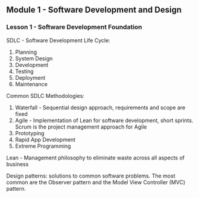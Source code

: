 ## Module 1 - Software Development and Design

### Lesson 1 - Software Development Foundation

SDLC - Software Development Life Cycle:
1. Planning
2. System Design
3. Development
4. Testing
5. Deployment
6. Maintenance

Common SDLC Methodologies:
1. Waterfall - Sequential design approach, requirements and scope are fixed
2. Agile - Implementation of Lean for software development, short sprints. 
    Scrum is the project management approach for Agile
3. Prototyping
4. Rapid App Development
5. Extreme Programming

Lean - Management philosophy to eliminate waste across all aspects of business

Design patterns: solutions to common software problems. The most common are the
Observer pattern and the Model View Controller (MVC) pattern.

